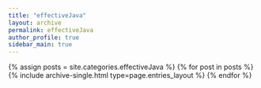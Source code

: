 ```yaml
---
title: "effectiveJava"
layout: archive
permalink: effectiveJava
author_profile: true
sidebar_main: true
---
```



{% assign posts = site.categories.effectiveJava %}
{% for post in posts %} {% include archive-single.html type=page.entries_layout %} {% endfor %}